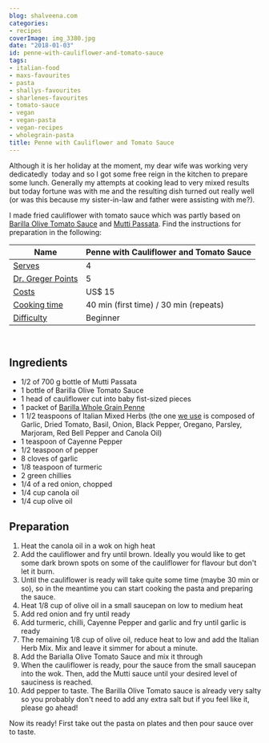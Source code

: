 ```yaml
---
blog: shalveena.com
categories:
- recipes
coverImage: img_3380.jpg
date: "2018-01-03"
id: penne-with-cauliflower-and-tomato-sauce
tags:
- italian-food
- maxs-favourites
- pasta
- shallys-favourites
- sharlenes-favourites
- tomato-sauce
- vegan
- vegan-pasta
- vegan-recipes
- wholegrain-pasta
title: Penne with Cauliflower and Tomato Sauce
---
```


Although it is her holiday at the moment, my dear wife was working very dedicatedly  today and so I got some free reign in the kitchen to prepare some lunch. Generally my attempts at cooking lead to very mixed results but today fortune was with me and the resulting dish turned out really well (or was this because my sister-in-law and father were assisting with me?).

I made fried cauliflower with tomato sauce which was partly based on [Barilla Olive Tomato Sauce](https://www.barilla.com/en-au/products/sauces/olive) and [Mutti Passata](https://www.mutti-parma.com/au/products/puree/passata). Find the instructions for preparation in the following:

| Name | Penne with Cauliflower and Tomato Sauce |
| --- | --- |
| [Serves](http://shalveena.com/serving-sizes/) | 4 |
| [Dr. Greger Points](http://shalveena.com/dr-greger-points/) | 5 |
| [Costs](http://shalveena.com/costs/) | US$ 15 |
| [Cooking time](http://shalveena.com/cooking-times/) | 40 min (first time) / 30 min (repeats) |
| [Difficulty](http://shalveena.com/difficulty-levels/) | Beginner |

 

## Ingredients

- 1/2 of 700 g bottle of Mutti Passata
- 1 bottle of Barilla Olive Tomato Sauce
- 1 head of cauliflower cut into baby fist-sized pieces
- 1 packet of [Barilla Whole Grain Penne](https://www.barilla.com/en-us/products/pasta/whole-grain/whole-grain-penne)
- 1 1/2 teaspoons of Italian Mixed Herbs (the one [we use](https://www.woolworths.com.au/Shop/ProductDetails/210354/hoyts-italian-herb-mix) is composed of Garlic, Dried Tomato, Basil, Onion, Black Pepper, Oregano, Parsley, Marjoram, Red Bell Pepper and Canola Oil)
- 1 teaspoon of Cayenne Pepper
- 1/2 teaspoon of pepper
- 8 cloves of garlic
- 1/8 teaspoon of turmeric
- 2 green chillies
- 1/4 of a red onion, chopped
- 1/4 cup canola oil
- 1/4 cup olive oil

## Preparation

1. Heat the canola oil in a wok on high heat
2. Add the cauliflower and fry until brown. Ideally you would like to get some dark brown spots on some of the cauliflower for flavour but don't let it burn.
3. Until the cauliflower is ready will take quite some time (maybe 30 min or so), so in the meantime you can start cooking the pasta and preparing the sauce.
4. Heat 1/8 cup of olive oil in a small saucepan on low to medium heat
5. Add red onion and fry until ready
6. Add turmeric, chilli, Cayenne Pepper and garlic and fry until garlic is ready
7. The remaining 1/8 cup of olive oil, reduce heat to low and add the Italian Herb Mix. Mix and leave it simmer for about a minute.
8. Add the Barialla Olive Tomato Sauce and mix it through
9. When the cauliflower is ready, pour the sauce from the small saucepan into the wok. Then, add the Mutti sauce until your desired level of sauciness is reached.
10. Add pepper to taste. The Barilla Olive Tomato sauce is already very salty so you probably don't need to add any extra salt but if you feel like it, please go ahead!

Now its ready! First take out the pasta on plates and then pour sauce over to taste.
